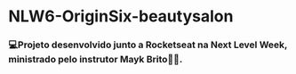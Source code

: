 # NLW6-OriginSix-beautysalon

### 💻Projeto desenvolvido junto a Rocketseat na Next Level Week, ministrado pelo instrutor Mayk Brito👨‍🏫.
